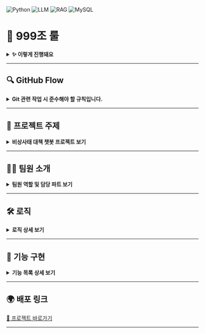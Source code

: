 <div align="left">

  <img src="https://img.shields.io/badge/Backend-Python-blue?style=flat-square&logo=python&logoColor=white" alt="Python">
  <img src="https://img.shields.io/badge/AI-LLM-orange?style=flat-square" alt="LLM">
  <img src="https://img.shields.io/badge/AI-RAG-green?style=flat-square" alt="RAG">
  <img src="https://img.shields.io/badge/Database-MySQL-lightblue?style=flat-square&logo=mysql&logoColor=white" alt="MySQL">
</div>

# 📗 **999조 룰**



<details>
<summary><strong>✨ 이렇게 진행돼요 </strong></summary>


# 📜 **Team Project Rules and Roles**

> 아래는 팀 프로젝트 진행 시 참고할 기본 규칙과 역할 분담입니다. (**최종 확정은 회의에서 함께 수정 후 진행**합니다.)

---

<details>
  <summary><strong>1️⃣ 팀 프로젝트 기본 규칙</strong></summary>

### 1. 원활한 소통
- 지속적이고 적극적인 의견 교환을 통해 프로젝트를 완성해 나갑니다.
- 구체적인 의견을 나누며 발전적인 소통을 지향합니다.

### 2. 긍정적인 표현
- 비난 대신 **건설적인 피드백**을 주고받습니다.
- 거친 아이디어는 발전 가능성이 있는 아이디어입니다.

### 3. 배려심 가지기
- 학습 성취도와 경험의 차이를 이해하며 서로 존중합니다.
- 약속을 잘 지키고, 서로의 시간을 소중히 여깁니다.

### 4. 문서화와 정리
- **회의와 진행 상황을 꼼꼼히 기록**하고 공유합니다.
- 트러블슈팅 및 주요 내용을 문서화하여 팀 내 공유를 활성화합니다.

</details>

--- 

<details>
  <summary><strong>2️⃣ 역할 분담 (5인 기준)</strong></summary>

### **1. 프로젝트**
- **데이터 수집 및 정제**: 플랫폼 API, 크롤링, 데이터 시각화
- **RAG 개발**: 수집 데이터를 활용한 RAG 코딩.
- **LLM 개발**: 전체적인 LLM 개발 및 코드 작성.
- **UI/UX 디자인**: Streamlit 인터페이스 설계 및 배포.
- **서버 관리**: 서버 배포 및 테스트 자료 관리.

### **2. 발표 및 문서 관리**
- **발표자**: 발표 준비 및 진행.
- **README 작성**: 프로젝트 README 문서 작성.
- **SA 문서관리**: 회의 기록 및 진행 상황 정리.
- **PPT 작성**: 발표 자료 제작.
- **시연 영상 준비**: 프로젝트 시연 영상 제작.

</details>

---

<details>
  <summary><strong>3️⃣ 주요 문서 관리</strong></summary>

### **문서화 플랫폼**
- **[Notion](https://www.notion.so/)**: 회의 기록 및 진행 상황 정리. (링크를 넣어주세요) 
- **[GitHub Repository](https://github.com/PSG4160/999project)**: 소스 코드와 버전 관리. 

### **기록 항목**
- 트러블슈팅 내용.
- 작업 진행 상황 및 주요 변경 사항.
- 팀원별 진행 상황과 피드백.

</details>

---

<details>
  <summary><strong>4️⃣ 발표 자료 및 시연 준비</strong></summary>

### **발표 자료**
- **PPT 제작**: 주요 아이디어와 진행 상황을 명확히 전달.
- **시연 영상 제작**: 최종 결과물을 짧고 임팩트 있게 표현.

### **발표 체크리스트**
- 프로젝트 주요 기능과 구현 방법 설명.
- 팀 협업 과정과 역할 분담 강조.
- 발표 자료와 시연의 연계성 확인.

</details>

---
 



</details>

---

## 🔍 GitHub Flow

<details>
<summary><strong>Git 관련 작업 시 준수해야 할 규칙입니다.</strong></summary>

### 기본 규칙

1. **작업 시작 전 최신 상태 동기화**  
   항상 작업 전 `git fetch origin`을 통해 원격 저장소의 최신 정보를 동기화합니다.

2. **개인 브랜치에서 작업**  
   각자 자신의 브랜치에서 작업하며, 다른 조원의 브랜치를 수정하지 않도록 유의하세요.

3. **Merge 규칙**  
   main 브랜치로 Merge 시, Pull Request에서 **최소 2명**의 조원 확인(Review Approval)을 받아야 합니다.

4. **충돌 해결**  
   충돌이 발생한 경우, 팀원 간 충분히 공유하여 협업으로 문제를 해결합니다.

5. **위 내용과 더불어 플로우 로직이 이해가 쉽도록 작성 부탁드립니다.**

---



</details>



---

## 🌟 **프로젝트 주제**

<details>
<summary><strong>비상사태 대책 챗봇 프로젝트 보기</strong></summary>

### **🚨[비상사태 챗봇]**  
> 이 프로젝트는 비상사태 상황에서 시민들에게 빠르고 정확한 정보를 제공하기 위해 개발되었습니다.  
> 💡 **주요 목표**: 비상사태 입력 시 정확도가 높은 매뉴얼 소개, 추가 기능 구현  

---

### 🎯 **프로젝트 주요 키워드**
- **비상사태 대책**  
  - 전쟁, 가뭄, 화재, 지진 등 다양한 비상사태에 대한 대처 방안 제공.
- **위치 기반 대피소 안내**  
  - 사용자 위치를 기반으로 가장 가까운 대피소를 실시간으로 안내.
- **PDF RAG**  
  - 비상사태 대피 매뉴얼을 학습하여 자연어 질의에 기반한 정확한 답변 제공.

---

### 📝 **프로젝트 개요**
**주제**: 비상사태 매뉴얼 챗봇  
**이유**:  
- 전쟁, 가뭄, 화재, 지진 등 다양한 비상사태 발생 시 시민들이 빠르고 정확한 정보를 얻어야 합니다.  
- 대피장소 및 상황별 매뉴얼 정보를 제공하는 챗봇으로 재난 대처를 용이하게 하고자 합니다.

---

### 🔍 **주요 예상 로직**
1. **데이터 수집 및 전처리**  
   - 재난안전플랫폼, 카카오맵 등 다양한 플랫폼에서 API를 활용해 실시간 데이터를 수집.  
   - 수집된 데이터를 전처리하여 효과적으로 사용.

2. **PDF RAG 활용**  
   - 비상상황 대피 매뉴얼 PDF를 Retrieval-Augmented Generation (RAG) 방식으로 학습하여 답변 제공.

3. **위치 기반 서비스 (LBS)**  
   - 사용자 입력 주소를 기준으로, 데이터 내 대피소와의 거리를 계산.  
   - 가장 가까운 대피소를 안내.

4. **추가 가능 기능**  
   - 실시간 재난 알림.  
   - 사용자 맞춤형 경고 메시지.  

---

</details>


---

## 👩‍💻 **팀원 소개**

<details>
<summary><strong>팀원 역할 및 담당 파트 보기</strong></summary>

### 🧑 **박성규(팀장)**
- **담당 파트:** streamlit  
- **역할:** 발표 🎤  
- [GitHub 링크](https://github.com/PSG4160)

### 👨‍💻 **김광림**
- **담당 파트:** LLM_RAG  
- **역할:** 시연영상 🎥  
- [GitHub 링크](https://github.com/bgt30)

### 👨‍🔬 **조현민**
- **담당 파트:** 데이터 수집, 전처리  
- **역할:** SA 문서관리 📄  
- [GitHub 링크](https://github.com/ddangddang-e)

### 👨‍💻 **정윤우**
- **담당 파트:** LLM_RAG  
- **역할:** README 📝  
- [GitHub 링크](https://github.com/mireuk-git)

### 👨‍💻 **최해찬**
- **담당 파트:** LLM_RAG  
- **역할:** PPT 🖼️  
- [GitHub 링크](https://github.com/)

</details>





---

## 🛠️ **로직**

<details>
<summary><strong>로직 상세 보기</strong></summary>



###  🧭 코드 흐름도

1. 사용자가 입력 (프론트엔드)
   ↓
2. 데이터가 서버로 전달 (API)
   ↓
3. LLM 및 RAG를 활용한 데이터 처리 및 분석 (백엔드)
   ↓
4. 결과를 사용자가 확인 (UI 출력)


### 🔍 상세 로직

1. **데이터 수집:** 사용자의 입력을 받음.
```python
# 사용자가 입력한 데이터 예시
user_input = "현재 위치에서 가장 가까운 대피소를 알려주세요"

# 수집 코드 작성해야 해요
~~~~~~

```

2. **데이터 처리:** 백엔드에서 데이터 전처리 및 분석 수행.
```python
# 아직 예시코드입니다. 수정 후 이 부분을 지워주세요
# 데이터 전처리 및 PDF에서 관련 정보 검색
def process_input(query):
    preprocessed_query = preprocess(query)  # 입력 데이터 전처리
    results = search_pdf_manual(preprocessed_query)  # RAG를 활용한 검색
    return results
```

3. **AI 예측:** 학습된 모델을 활용해 결과를 예측.
```python
# LLM을 활용한 사용자 질문 처리
from langchain
# 파이프라인 코드 예시로 들어주면 될 것 같음
```

4. **결과 출력:** 사용자에게 시각적으로 결과 제공.
```python
# UI에 출력할 결과 데이터 (예시입니다 수정 후 이 부분을 지워주세요.)
output = {
    "shelter": "OOO 대피소",
    "distance": "1.2km",
    "additional_info": "대피소는 24시간 개방 중입니다."
}

print("대피소 정보:", output)
```
</details>

---

## 🧩 **기능 구현**

<details>
<summary><strong>기능 목록 상세 보기</strong></summary>

| 기능               | 설명                                         |
|--------------------|---------------------------------------------|
| 📊 **데이터 시각화**  | 결과 데이터를 그래프로 출력합니다.             |
| 🤖 **AI 분석**       | 사용자 요청을 분석하여 예측 결과를 제공합니다.  |
| 🔍 **검색 기능**      | 특정 키워드를 검색하여 관련 데이터를 제공합니다. |
| ⚙️ **커스터마이징**  | 사용자 환경에 맞게 UI를 조정할 수 있습니다.     |

</details>

---
## 🌍 **배포 링크**

[🔗 프로젝트 바로가기](https://project-link.com)

---


